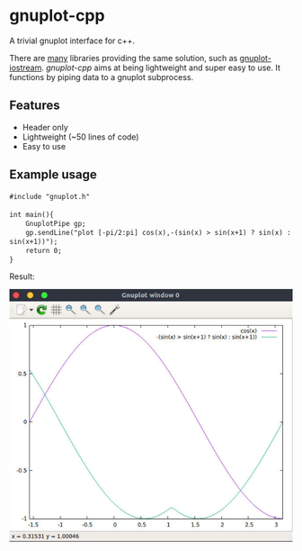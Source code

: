 # gnuplot-cpp

A trivial gnuplot interface for c++.

There are [many](https://github.com/search?l=C%2B%2B&q=gnuplot&type=Repositories&utf8=%E2%9C%93) libraries providing the same solution, such as [gnuplot-iostream](https://github.com/dstahlke/gnuplot-iostream). _gnuplot-cpp_ aims at being lightweight and super easy to use. It functions by piping data to a gnuplot subprocess.

## Features
* Header only
* Lightweight (~50 lines of code)
* Easy to use

## Example usage

```
#include "gnuplot.h"

int main(){
    GnuplotPipe gp;
    gp.sendLine("plot [-pi/2:pi] cos(x),-(sin(x) > sin(x+1) ? sin(x) : sin(x+1))");
    return 0;
}
```

Result:

![Example plot](example/example.jpg)
